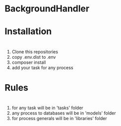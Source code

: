 # BackgroundHandler

# 
#	Installation
#

1. Clone this repositories
2. copy .env.dist to .env 
3. composer install 
4. add your task for any process


#
#	Rules
#

1. for any task will be in 'tasks' folder
2. any process to databases will be in 'models' folder
3. for process generals will be in 'libraries' folder
